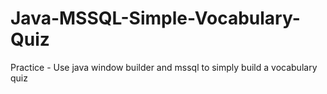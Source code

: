 # Java-MSSQL-Simple-Vocabulary-Quiz
Practice - Use java window builder and mssql to simply build a vocabulary quiz
